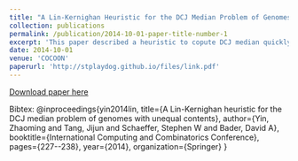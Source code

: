 ```yaml
---
title: "A Lin-Kernighan Heuristic for the DCJ Median Problem of Genomes with Unequal Contents"
collection: publications
permalink: /publication/2014-10-01-paper-title-number-1
excerpt: 'This paper described a heuristic to copute DCJ median quickly.'
date: 2014-10-01
venue: 'COCOON'
paperurl: 'http://stplaydog.github.io/files/link.pdf'
---
```

[Download paper here](http://stplaydog.github.io/files/link.pdf)

Bibtex: @inproceedings{yin2014lin,
  title={A Lin-Kernighan heuristic for the DCJ median problem of genomes with unequal contents},
  author={Yin, Zhaoming and Tang, Jijun and Schaeffer, Stephen W and Bader, David A},
  booktitle={International Computing and Combinatorics Conference},
  pages={227--238},
  year={2014},
  organization={Springer}
} 
